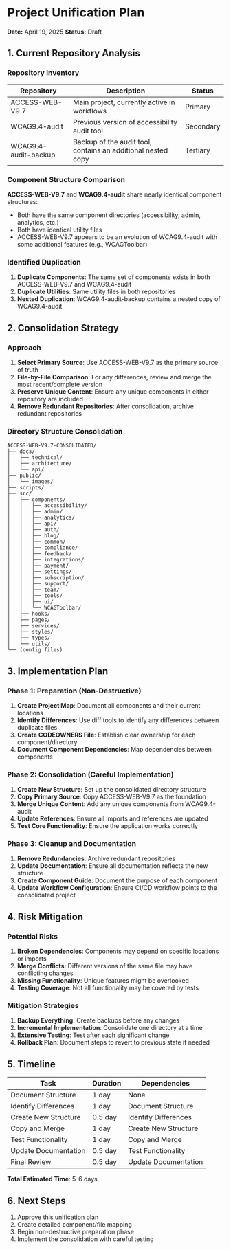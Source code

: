 # Project Unification Plan
**Date:** April 19, 2025
**Status:** Draft

## 1. Current Repository Analysis

### Repository Inventory

| Repository | Description | Status |
|------------|-------------|--------|
| ACCESS-WEB-V9.7 | Main project, currently active in workflows | Primary |
| WCAG9.4-audit | Previous version of accessibility audit tool | Secondary |
| WCAG9.4-audit-backup | Backup of the audit tool, contains an additional nested copy | Tertiary |

### Component Structure Comparison

**ACCESS-WEB-V9.7** and **WCAG9.4-audit** share nearly identical component structures:
- Both have the same component directories (accessibility, admin, analytics, etc.)
- Both have identical utility files
- ACCESS-WEB-V9.7 appears to be an evolution of WCAG9.4-audit with some additional features (e.g., WCAGToolbar)

### Identified Duplication

1. **Duplicate Components**: The same set of components exists in both ACCESS-WEB-V9.7 and WCAG9.4-audit
2. **Duplicate Utilities**: Same utility files in both repositories
3. **Nested Duplication**: WCAG9.4-audit-backup contains a nested copy of WCAG9.4-audit

## 2. Consolidation Strategy

### Approach

1. **Select Primary Source**: Use ACCESS-WEB-V9.7 as the primary source of truth
2. **File-by-File Comparison**: For any differences, review and merge the most recent/complete version
3. **Preserve Unique Content**: Ensure any unique components in either repository are included
4. **Remove Redundant Repositories**: After consolidation, archive redundant repositories

### Directory Structure Consolidation

```
ACCESS-WEB-V9.7-CONSOLIDATED/
├── docs/
│   ├── technical/
│   ├── architecture/
│   └── api/
├── public/
│   └── images/
├── scripts/
├── src/
│   ├── components/
│   │   ├── accessibility/
│   │   ├── admin/
│   │   ├── analytics/
│   │   ├── api/
│   │   ├── auth/
│   │   ├── blog/
│   │   ├── common/
│   │   ├── compliance/
│   │   ├── feedback/
│   │   ├── integrations/
│   │   ├── payment/
│   │   ├── settings/
│   │   ├── subscription/
│   │   ├── support/
│   │   ├── team/
│   │   ├── tools/
│   │   ├── ui/
│   │   └── WCAGToolbar/
│   ├── hooks/
│   ├── pages/
│   ├── services/
│   ├── styles/
│   ├── types/
│   └── utils/
└── (config files)
```

## 3. Implementation Plan

### Phase 1: Preparation (Non-Destructive)

1. **Create Project Map**: Document all components and their current locations
2. **Identify Differences**: Use diff tools to identify any differences between duplicate files
3. **Create CODEOWNERS File**: Establish clear ownership for each component/directory
4. **Document Component Dependencies**: Map dependencies between components

### Phase 2: Consolidation (Careful Implementation)

1. **Create New Structure**: Set up the consolidated directory structure
2. **Copy Primary Source**: Copy ACCESS-WEB-V9.7 as the foundation
3. **Merge Unique Content**: Add any unique components from WCAG9.4-audit
4. **Update References**: Ensure all imports and references are updated
5. **Test Core Functionality**: Ensure the application works correctly

### Phase 3: Cleanup and Documentation

1. **Remove Redundancies**: Archive redundant repositories
2. **Update Documentation**: Ensure all documentation reflects the new structure
3. **Create Component Guide**: Document the purpose of each component
4. **Update Workflow Configuration**: Ensure CI/CD workflow points to the consolidated project

## 4. Risk Mitigation

### Potential Risks

1. **Broken Dependencies**: Components may depend on specific locations or imports
2. **Merge Conflicts**: Different versions of the same file may have conflicting changes
3. **Missing Functionality**: Unique features might be overlooked
4. **Testing Coverage**: Not all functionality may be covered by tests

### Mitigation Strategies

1. **Backup Everything**: Create backups before any changes
2. **Incremental Implementation**: Consolidate one directory at a time
3. **Extensive Testing**: Test after each significant change
4. **Rollback Plan**: Document steps to revert to previous state if needed

## 5. Timeline

| Task | Duration | Dependencies |
|------|----------|--------------|
| Document Structure | 1 day | None |
| Identify Differences | 1 day | Document Structure |
| Create New Structure | 0.5 day | Identify Differences |
| Copy and Merge | 1 day | Create New Structure |
| Test Functionality | 1 day | Copy and Merge |
| Update Documentation | 0.5 day | Test Functionality |
| Final Review | 0.5 day | Update Documentation |

**Total Estimated Time**: 5-6 days

## 6. Next Steps

1. Approve this unification plan
2. Create detailed component/file mapping
3. Begin non-destructive preparation phase
4. Implement the consolidation with careful testing